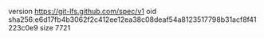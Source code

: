 version https://git-lfs.github.com/spec/v1
oid sha256:e6d17fb4b3062f2c412ee12ea38c08deaf54a8123517798b31acf8f41223c0e9
size 7721
